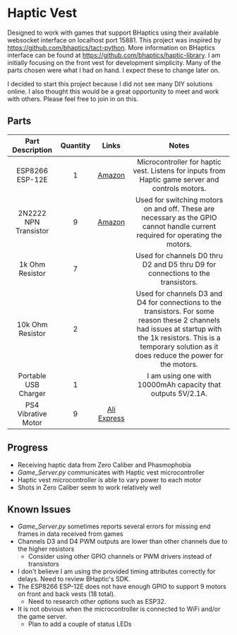 # Haptic Vest
Designed to work with games that support BHaptics using their available websocket interface on localhost port 15881. 
This project was inspired by https://github.com/bhaptics/tact-python. More information on BHaptics interface can be 
found at https://github.com/bhaptics/haptic-library. I am initially focusing on the front vest for 
development simplicity. Many of the parts chosen were what I had on hand. I expect these to change later on.

I decided to start this project because I did not see many DIY solutions online. I also thought this would be a great 
opportunity to meet and work with others. Please feel free to join in on this. 

## Parts
|    Part Description   | Quantity |                                                                                                                                                                                                                                                             Links                                                                                                                                                                                                                                                            |                                                                                                          Notes                                                                                                         |
|:---------------------:|:--------:|:----------------------------------------------------------------------------------------------------------------------------------------------------------------------------------------------------------------------------------------------------------------------------------------------------------------------------------------------------------------------------------------------------------------------------------------------------------------------------------------------------------------------------:|:----------------------------------------------------------------------------------------------------------------------------------------------------------------------------------------------------------------------:|
|    ESP8266 ESP-12E    |     1    | <a href="https://www.amazon.com/KeeYees-Internet-Development-Wireless-Compatible/dp/B07HF44GBT/ref=asc_df_B07HF44GBT/?tag=hyprod-20&linkCode=df0&hvadid=344022943810&hvpos=&hvnetw=g&hvrand=12981731925041252714&hvpone=&hvptwo=&hvqmt=&hvdev=c&hvdvcmdl=&hvlocint=&hvlocphy=9032964&hvtargid=pla-742844552307&psc=1&tag=&ref=&adgrpid=69534739336&hvpone=&hvptwo=&hvadid=344022943810&hvpos=&hvnetw=g&hvrand=12981731925041252714&hvqmt=&hvdev=c&hvdvcmdl=&hvlocint=&hvlocphy=9032964&hvtargid=pla-742844552307">Amazon</a> | Microcontroller for haptic vest. Listens for inputs from Haptic game server and controls motors.                                                                                                                       |
| 2N2222 NPN Transistor |     9    |                                                                                                                                                                                                      <a href="https://www.amazon.com/gp/product/B07QSJND47/ref=ppx_yo_dt_b_asin_title_o02_s00?ie=UTF8&psc=1">Amazon</a>                                                                                                                                                                                                      | Used for switching motors on and off. These are necessary as the GPIO cannot handle current required for operating the motors.                                                                                         |
|    1k Ohm Resistor    |     7    |                                                                                                                                                                                                                                                                                                                                                                                                                                                                                                                              | Used for channels D0 thru D2 and D5 thru D9 for connections to the transistors.                                                                                                                                        |
|    10k Ohm Resistor   |     2    |                                                                                                                                                                                                                                                                                                                                                                                                                                                                                                                              | Used for channels D3 and D4 for connections to the transistors. For some reason these 2 channels had issues at startup with the 1k resistors. This is a temporary solution as it does reduce the power for the motors. |
| Portable USB Charger  |     1    |                                                                                                                                                                                                                                                                                                                                                                                                                                                                                                                              | I am using one with 10000mAh capacity that outputs 5V/2.1A.                                                                                                                                                            |
| PS4 Vibrative Motor   | 9        | <a href="https://a.aliexpress.com/_mPyqX6s">Ali Express</a>                                                                                                                                                                                                                                                                                                                                                                                                                                                                  |                                                                                                                                                                                                                        |

## Progress
* Receiving haptic data from Zero Caliber and Phasmophobia
* *Game_Server.py* communicates with Haptic vest microcontroller
* Haptic vest microcontroller is able to vary power to each motor
* Shots in Zero Caliber seem to work relatively well

## Known Issues
* *Game_Server.py* sometimes reports several errors for missing end frames in data received from games
* Channels D3 and D4 PWM outputs are lower than other channels due to the higher resistors 
    * Consider using other GPIO channels or PWM drivers instead of transistors
* I don't believe I am using the provided timing attributes correctly for delays. Need to review BHaptic's SDK.
* The ESP8266 ESP-12E does not have enough GPIO to support 9 motors on front and back vests (18 total). 
    * Need to research other options such as ESP32.
* It is not obvious when the microcontroller is connected to WiFi and/or the game server. 
    * Plan to add a couple of status LEDs